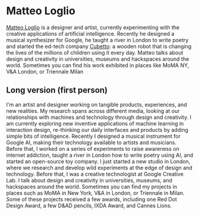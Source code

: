 # Matteo Loglio
[Matteo Loglio](https://matlo.me) is a designer and artist, currently experimenting with the creative applications of artificial intelligence. Recently he designed a musical synthesizer for Google, he taught a river in London to write poetry and started the ed-tech company [Cubetto](https://primotoys.com): a wooden robot that is changing the lives of the millions of children using it every day. Matteo talks about design and creativity in universities, museums and hackspaces around the world. Sometimes you can find his work exhibited in places like MoMA NY, V&A London, or Triennale Milan


## Long version (first person)
I'm an artist and designer working on tangible products, experiences, and new realities. My research spans across different media, looking at our relationships with machines and technology through design and creativity. I am currently exploring new inventive applications of machine learning in interaction design, re-thinking our daily interfaces and products   by adding simple bits of intelligence. 
Recently I designed a musical instrument for Google AI, making their technology available to artists and musicians. Before that, I worked on a series of experiments to raise awareness on internet addiction, taught a river in London how to write poetry using AI, and started an open-source toy company. 
I just started a new studio in London, where we research and develop wild experiments at the edge of design and technology. Before that, I was a creative technologist at Google Creative Lab. I talk about design and creativity in universities, museums, and hackspaces around the world. Sometimes you can find my projects in places such as MoMA in New York, V&A in London, or Triennale in Milan. Some of these projects received a few awards, including one Red Dot Design Award, a few D&AD pencils, IXDA Award, and Cannes Lions.
